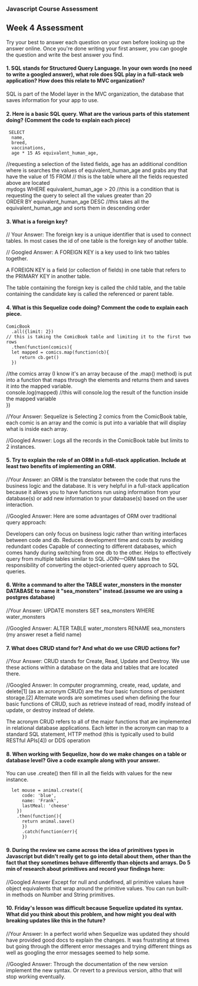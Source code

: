 ### Javascript Course Assessment

## Week 4 Assessment

Try your best to answer each question on your own before looking up the answer online. Once you're done writing your first answer, you can google the question and write the best answer you find.

#### 1. SQL stands for Structured Query Language. In your own words (no need to write a googled answer), what role does SQL play in a full-stack web application? How does this relate to MVC organization?

SQL is part of the Model layer in the MVC organization, the database that saves information for your app to use.

#### 2. Here is a basic SQL query. What are the various parts of this statement doing? (Comment the code to explain each piece)

     SELECT
      name,
      breed,
      vaccinations,
      age * 15 AS equivalent_human_age,
  //requesting a selection of the listed fields, age has an additional condition where is searches the values of equivalent_human_age and grabs any that have the value of 15
    FROM
  // this is the table where all the fields requested above are located  
      mydogs
    WHERE
      equivalent_human_age > 20
  //this is a condition that is requesting the query to select all the values greater than 20   
    ORDER BY
      equivalent_human_age DESC
  //this takes all the equivalent_human_age and sorts them in descending order  


#### 3. What is a foreign key?

// Your Answer: The foreign key is a unique identifier that is used to connect tables. In most cases the id of one table is the foreign key of another table.


// Googled Answer: A FOREIGN KEY is a key used to link two tables together.

A FOREIGN KEY is a field (or collection of fields) in one table that refers to the PRIMARY KEY in another table.

The table containing the foreign key is called the child table, and the table containing the candidate key is called the referenced or parent table.


#### 4. What is this Sequelize code doing? Comment the code to explain each piece.

    ComicBook
      .all({limit: 2})
    // this is taking the ComicBook table and limiting it to the first two rows  
      .then(function(comics){
      let mapped = comics.map(function(cb){
         return cb.get()
      })
  //the comics array (I know it's an array because of the .map() method) is put into a function that maps through the elements and returns them and saves it into the mapped variable.  
      console.log(mapped)
  //this will console.log the result of the function inside the mapped variable    
    })


 //Your Answer: Sequelize is Selecting 2 comics from the ComicBook table, each comic is an array and the comic is put into a variable that will display what is inside each array.


 //Googled Answer: Logs all the records in the ComicBook table but limits to 2 instances.


#### 5. Try to explain the role of an ORM in a full-stack application. Include at least two benefits of implementing an ORM.

//Your Answer: an ORM is the translator between the code that runs the business logic and the database. It is very helpful in a full-stack application because it allows you to have functions run using information from your database(s) or add new information to your database(s) based on the user interaction.


 //Googled Answer: Here are some advantages of ORM over traditional query approach:

Developers can only focus on business logic rather than writing interfaces between code and db.
Reduces development time and costs by avoiding redundant codes
Capable of connecting to different databases, which comes handy during switching from one db to the other.
Helps to effectively query from multiple tables similar to SQL JOIN—ORM takes the responsibility of converting the object-oriented query approach to SQL queries.

#### 6. Write a command to alter the TABLE water_monsters in the monster DATABASE to name it "sea_monsters" instead.(assume we are using a postgres database)

 //Your Answer: UPDATE monsters SET sea_monsters WHERE water_monsters


 //Googled Answer: ALTER TABLE water_monsters RENAME sea_monsters (my answer reset a field name)


 #### 7. What does CRUD stand for? And what do we use CRUD actions for?

 //Your Answer: CRUD stands for Create, Read, Update and Destroy. We use these actions within a database on the data and tables that are located there.


 //Googled Answer: In computer programming, create, read, update, and delete[1] (as an acronym CRUD) are the four basic functions of persistent storage.[2] Alternate words are sometimes used when defining the four basic functions of CRUD, such as retrieve instead of read, modify instead of update, or destroy instead of delete.

 The acronym CRUD refers to all of the major functions that are implemented in relational database applications. Each letter in the acronym can map to a standard SQL statement, HTTP method (this is typically used to build RESTful APIs[4]) or DDS operation


 #### 8. When working with Sequelize, how do we make changes on a table or database level? Give a code example along with your answer.

 You can use .create() then fill in all the fields with values for the new instance.

      let mouse = animal.create({
          code: 'blue',
          name: 'Frank',
          lastMeal: 'cheese'
        })
        .then(function(){
          return animal.save()
          })
          .catch(function(err){
          })

 #### 9. During the review we came across the idea of primitives types in Javascript but didn't really get to go into detail about them, other than the fact that they sometimes behave differently than objects and arrays. Do 5 min of research about primitives and record your findings here:

 //Googled Answer Except for null and undefined, all primitive values have object equivalents that wrap around the primitive values. You can run built-in methods on Number and String primitives.


#### 10. Friday's lesson was difficult because Sequelize updated its syntax. What did you think about this problem, and how might you deal with breaking updates like this in the future?


 //Your Answer: In a perfect world when Sequelize was updated they should have provided good docs to explain the changes. It was frustrating at times but going through the different error messages and trying different things as well as googling the error messages seemed to help some.


 //Googled Answer: Through the documentation of the new version implement the new syntax. Or revert to a previous version, altho that will stop working eventually.
